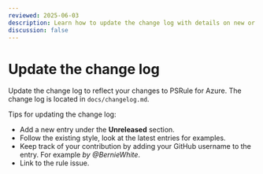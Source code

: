 ```yaml
---
reviewed: 2025-06-03
description: Learn how to update the change log with details on new or updated rules in PSRule for Azure.
discussion: false
---
```


# Update the change log

Update the change log to reflect your changes to PSRule for Azure.
The change log is located in `docs/changelog.md`.

Tips for updating the change log:

- Add a new entry under the **Unreleased** section.
- Follow the existing style, look at the latest entries for examples.
- Keep track of your contribution by adding your GitHub username to the entry.
  For example _by @BernieWhite_.
- Link to the rule issue.

